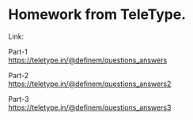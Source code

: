 # Homework from TeleType.
Link:

Part-1
<br>
https://teletype.in/@definem/questions_answers

Part-2
<br>
https://teletype.in/@definem/questions_answers2

Part-3
<br>
https://teletype.in/@definem/questions_answers3
